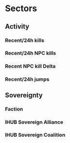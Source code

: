 # Sectors
## Activity
### Recent/24h kills
### Recent/24h NPC kills
### Recent NPC kill Delta

### Recent/24h jumps

## Sovereignty
### Faction
### IHUB Sovereign Alliance
### IHUB Sovereign Coalition



<!--stackedit_data:
eyJoaXN0b3J5IjpbLTQ3NDk4NDg5OCw3MTQxNTg3NDEsLTY4Nz
kzNzUwMiwxMzA3MTcxNTM2XX0=
-->